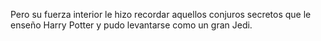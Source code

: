 Pero su fuerza interior le hizo recordar aquellos conjuros secretos que le enseño Harry Potter y pudo levantarse como un gran Jedi.
